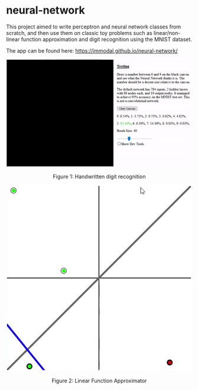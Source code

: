 # neural-network
 
This project aimed to write perceptron and neural network classes from scratch, and then use them on classic toy problems such as linear/non-linear function approximation and digit recognition using the MNIST dataset.

The app can be found here: https://immodal.github.io/neural-network/

<p align="center">
  <img src="readme/mnist.gif" alt="Handwritten digit recognition"/>
</p>
<p align="center">Figure 1: Handwritten digit recognition</p>

<p align="center">
  <img src="readme/lin-func.gif" alt="Linear Function Approximator"/>
</p>
<p align="center">Figure 2: Linear Function Approximator</p>
